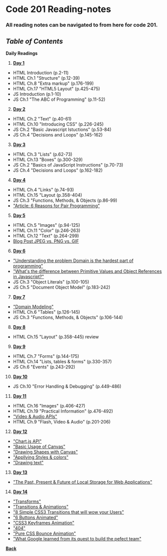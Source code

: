 # Code 201 Reading-notes

### All reading notes can be navigated to from here for code 201.

## ***Table of Contents***

**Daily Readings**

1. <a href = "https://github.com/scottie-l/reading-notes/blob/main/reading-notes-201/class-01.md">**Day 1**</a>

- HTML Introduction (p.2-11)
- HTML Ch.1 "Structure" (p.12-39)
- HTML Ch.8 "Extra markup" (p.176-199)
- HTML Ch.17 "HTML5 Layout" (p.425-475)
- JS Introduction (p.1-10)
- JS Ch.1 "The ABC of Programming" (p.11-52)

2. <a href = "https://github.com/scottie-l/reading-notes/blob/main/reading-notes-201/class-02.md">**Day 2**</a>

- HTML Ch.2 "Text" (p.40-61)
- HTML Ch.10 "Introducing CSS" (p.226-245)
- JS Ch.2 "Basic Javascript Istuctions" (p.53-84)
- JS Ch.4 "Decisions and Loops" (p.145-162)

3. <a href = "https://github.com/scottie-l/reading-notes/blob/main/reading-notes-201/class-03.md">**Day 3**</a>

- HTML Ch.3 "Lists" (p.62-73)
- HTML Ch.13 "Boxes" (p.300-329)
- JS Ch.2 "Basics of JavaScript Instructions" (p.70-73)
- JS Ch.4 "Decisions and Loops" (p.162-182)

4. <a href = "https://github.com/scottie-l/reading-notes/blob/main/reading-notes-201/class-04.md">**Day 4**</a>

- HTML Ch.4 "Links" (p.74-93)
- HTML Ch.15 "Layout (p.358-404)
- JS Ch.3 "Functions, Methods, & Objects (p.86-99)
- <a href="https://www.codefellows.org/blog/6-reasons-for-pair-programming/">"Article: 6 Reasons for Pair Programming"</a>

5. <a href = "https://github.com/scottie-l/reading-notes/blob/main/reading-notes-201/class-05.md">**Day 5**</a>

- HTML Ch.5 "Images" (p.94-125)
- HTML Ch.11 "Color" (p.246-263)
- HTML Ch.12 "Text" (p.264-299)
- <a href="https://blog.imagekit.io/jpeg-vs-png-vs-gif-which-image-format-to-use-and-when-c8913ae3e01d">Blog Post JPEG vs. PNG vs. GIF</a>

6. <a href = "https://github.com/scottie-l/reading-notes/blob/main/reading-notes-201/class-06.md">**Day 6**</a>

- <a href="https://simpleprogrammer.com/understanding-the-problem-domain-is-the-hardest-part-of-programming">"Understanding the problem Domain is the hardest part of programming"</a>
- <a href="https://betterprogramming.pub/intermediate-javascript-whats-the-difference-between-primitive-values-and-object-references-e863d70677b">"What's the difference between Primitive Values and Object References in Javascript?"</a>
- JS Ch.3 "Object Literals" (p.100-105)
- JS Ch.5 "Document Object Model" (p.183-242)

7. <a href = "https://github.com/scottie-l/reading-notes/blob/main/reading-notes-201/class-07.md">**Day 7**</a>

- <a href="https://github.com/codefellows/domain_modeling#domain-modeling">"Domain Modeling"</a>
- HTML Ch.6 "Tables" (p.126-145)
- JS Ch.3 "Functions, Methods, & Objects" (p.106-144)

8. <a href = "https://github.com/scottie-l/reading-notes/blob/main/reading-notes-201/class-08.md">**Day 8**</a>

- HTML Ch.15 "Layout" (p.358-445) review

9. <a href = "https://github.com/scottie-l/reading-notes/blob/main/reading-notes-201/class-09.md">**Day 9**</a>

- HTML Ch.7 "Forms" (p.144-175)
- HTML Ch.14 "Lists, tables & forms" (p.330-357)
- JS Ch.6 "Events" (p.243-292)

10. <a href = "https://github.com/scottie-l/reading-notes/blob/main/reading-notes-201/class-10.md">**Day 10**</a>

- JS Ch.10 "Error Handling & Debugging" (p.449-486)

11. <a href = "https://github.com/scottie-l/reading-notes/blob/main/reading-notes-201/class-11.md">**Day 11**</a>

- HTML Ch.16 "Images" (p.406-427)
- HTML Ch.19 "Practical Information" (p.476-492)
- <a href = "https://developer.mozilla.org/en-US/docs/Learn/JavaScript/Client-side_web_APIs/Video_and_audio_APIs">"Video & Audio APIs"</a>
- HTML Ch.9 "Flash, Video & Audio" (p.201-206)

12. <a href = "https://github.com/scottie-l/reading-notes/blob/main/reading-notes-201/class-12.md">**Day 12**</a>

- <a href = "https://www.webdesignerdepot.com/2013/11/easily-create-stunning-animated-charts-with-chart-js/">"Chart.js API"</a>
- <a href = "https://developer.mozilla.org/en-US/docs/Web/API/Canvas_API/Tutorial/Basic_usage">"Basic Usage of Canvas"</a>
- <a href = "https://developer.mozilla.org/en-US/docs/Web/API/Canvas_API/Tutorial/Drawing_shapes">"Drawing Shapes with Canvas"</a>
- <a href = "https://developer.mozilla.org/en-US/docs/Web/API/Canvas_API/Tutorial/Applying_styles_and_colors">"Appllying Styles & colors"</a>
- <a href = "https://developer.mozilla.org/en-US/docs/Web/API/Canvas_API/Tutorial/Drawing_text">"Drawing text"</a>

13. <a href = "https://github.com/scottie-l/reading-notes/blob/main/reading-notes-201/class-13.md">**Day 13**</a>

- <a href = "http://diveinto.html5doctor.com/storage.html">"The Past, Present & Future of Local Storage for Web Applications"</a>

14. <a href = "https://github.com/scottie-l/reading-notes/blob/main/reading-notes-201/class-14.md">**Day 14**</a>

- <a href = "https://learn.shayhowe.com/advanced-html-css/css-transforms/">"Transforms"</a>
- <a href = "https://learn.shayhowe.com/advanced-html-css/transitions-animations/">"Transitions & Animations"</a>
- <a href = "https://www.webdesignerdepot.com/2014/05/8-simple-css3-transitions-that-will-wow-your-usersa ">"8 Simple CSS3 Transitions that will wow your Users"</a>
- <a href = "https://codepen.io/retyui/pen/ByoaXV">"6 Buttons Animated"</a>
- <a href = "https://codepen.io/akshaychauhan/pen/oAfae">"CSS3 Keyframes Animation"</a>
- <a href = "https://codepen.io/kieranfivestars/pen/MYdQxX">"404"</a>
- <a href = "https://codepen.io/dp_lewis/pen/gCfBv">"Pure CSS Bounce Animation"</a>
- <a href = "https://www.nytimes.com/2016/02/28/magazine/what-google-learned-from-its-quest-to-build-the-perfect-team.html">"What Google learned from its quest to build the pefect team"</a>

**<a href = "https://github.com/scottie-l/reading-notes">Back</a>**
